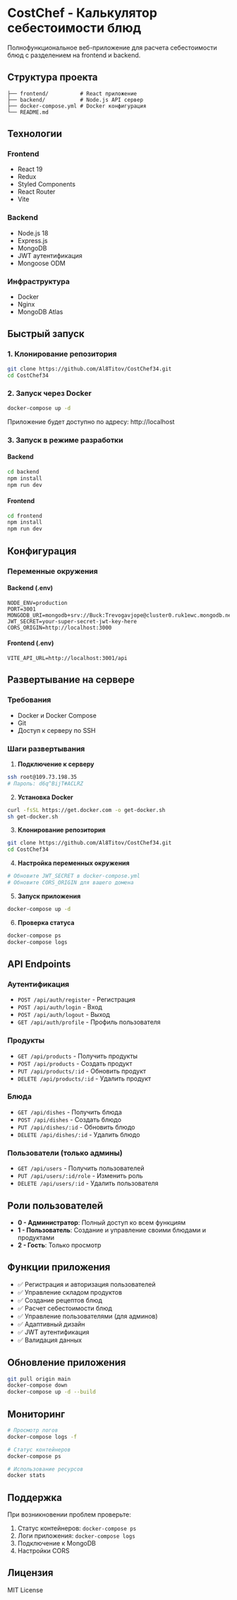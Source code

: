 # CostChef - Калькулятор себестоимости блюд

Полнофункциональное веб-приложение для расчета себестоимости блюд с разделением на frontend и backend.

## Структура проекта

```
├── frontend/          # React приложение
├── backend/           # Node.js API сервер
├── docker-compose.yml # Docker конфигурация
└── README.md
```

## Технологии

### Frontend
- React 19
- Redux
- Styled Components
- React Router
- Vite

### Backend
- Node.js 18
- Express.js
- MongoDB
- JWT аутентификация
- Mongoose ODM

### Инфраструктура
- Docker
- Nginx
- MongoDB Atlas

## Быстрый запуск

### 1. Клонирование репозитория
```bash
git clone https://github.com/Al8Titov/CostChef34.git
cd CostChef34
```

### 2. Запуск через Docker
```bash
docker-compose up -d
```

Приложение будет доступно по адресу: http://localhost

### 3. Запуск в режиме разработки

#### Backend
```bash
cd backend
npm install
npm run dev
```

#### Frontend
```bash
cd frontend
npm install
npm run dev
```

## Конфигурация

### Переменные окружения

#### Backend (.env)
```
NODE_ENV=production
PORT=3001
MONGODB_URI=mongodb+srv://Buck:Trevogavjope@cluster0.ruk1ewc.mongodb.net/costchef
JWT_SECRET=your-super-secret-jwt-key-here
CORS_ORIGIN=http://localhost:3000
```

#### Frontend (.env)
```
VITE_API_URL=http://localhost:3001/api
```

## Развертывание на сервере

### Требования
- Docker и Docker Compose
- Git
- Доступ к серверу по SSH

### Шаги развертывания

1. **Подключение к серверу**
```bash
ssh root@109.73.198.35
# Пароль: d6q^BijT#ACLRZ
```

2. **Установка Docker**
```bash
curl -fsSL https://get.docker.com -o get-docker.sh
sh get-docker.sh
```

3. **Клонирование репозитория**
```bash
git clone https://github.com/Al8Titov/CostChef34.git
cd CostChef34
```

4. **Настройка переменных окружения**
```bash
# Обновите JWT_SECRET в docker-compose.yml
# Обновите CORS_ORIGIN для вашего домена
```

5. **Запуск приложения**
```bash
docker-compose up -d
```

6. **Проверка статуса**
```bash
docker-compose ps
docker-compose logs
```

## API Endpoints

### Аутентификация
- `POST /api/auth/register` - Регистрация
- `POST /api/auth/login` - Вход
- `POST /api/auth/logout` - Выход
- `GET /api/auth/profile` - Профиль пользователя

### Продукты
- `GET /api/products` - Получить продукты
- `POST /api/products` - Создать продукт
- `PUT /api/products/:id` - Обновить продукт
- `DELETE /api/products/:id` - Удалить продукт

### Блюда
- `GET /api/dishes` - Получить блюда
- `POST /api/dishes` - Создать блюдо
- `PUT /api/dishes/:id` - Обновить блюдо
- `DELETE /api/dishes/:id` - Удалить блюдо

### Пользователи (только админы)
- `GET /api/users` - Получить пользователей
- `PUT /api/users/:id/role` - Изменить роль
- `DELETE /api/users/:id` - Удалить пользователя

## Роли пользователей

- **0 - Администратор**: Полный доступ ко всем функциям
- **1 - Пользователь**: Создание и управление своими блюдами и продуктами
- **2 - Гость**: Только просмотр

## Функции приложения

- ✅ Регистрация и авторизация пользователей
- ✅ Управление складом продуктов
- ✅ Создание рецептов блюд
- ✅ Расчет себестоимости блюд
- ✅ Управление пользователями (для админов)
- ✅ Адаптивный дизайн
- ✅ JWT аутентификация
- ✅ Валидация данных

## Обновление приложения

```bash
git pull origin main
docker-compose down
docker-compose up -d --build
```

## Мониторинг

```bash
# Просмотр логов
docker-compose logs -f

# Статус контейнеров
docker-compose ps

# Использование ресурсов
docker stats
```

## Поддержка

При возникновении проблем проверьте:
1. Статус контейнеров: `docker-compose ps`
2. Логи приложения: `docker-compose logs`
3. Подключение к MongoDB
4. Настройки CORS

## Лицензия

MIT License
